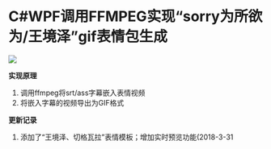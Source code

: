 # C#WPF调用FFMPEG实现“sorry为所欲为/王境泽”gif表情包生成

![](https://github.com/Berumotto-Github/GifMake/blob/master/xing_gifmake/gifys.gif?raw=true)

**实现原理**
1. 调用ffmpeg将srt/ass字幕嵌入表情视频
2. 将嵌入字幕的视频导出为GIF格式

**更新记录**
1. 添加了“王境泽、切格瓦拉”表情模板；增加实时预览功能(2018-3-31
